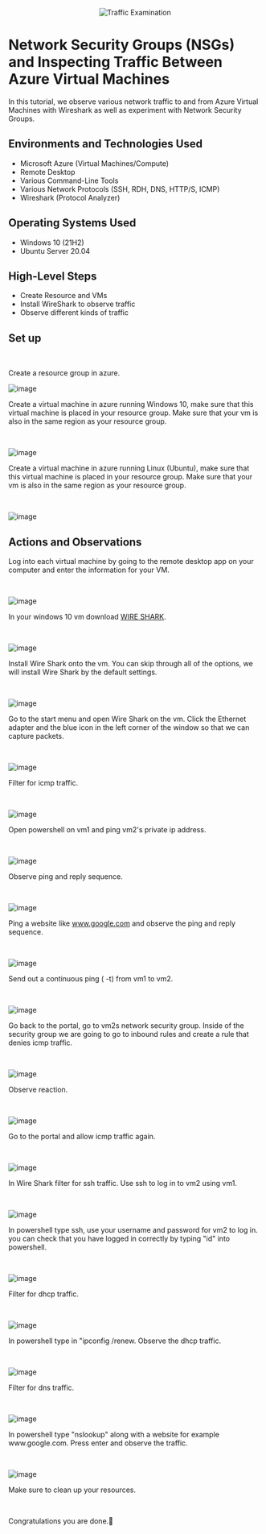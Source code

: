 <p align="center">
<img src="https://i.imgur.com/Ua7udoS.png" alt="Traffic Examination"/>
</p>

<h1>Network Security Groups (NSGs) and Inspecting Traffic Between Azure Virtual Machines</h1>
In this tutorial, we observe various network traffic to and from Azure Virtual Machines with Wireshark as well as experiment with Network Security Groups. <br />


<h2>Environments and Technologies Used</h2>

- Microsoft Azure (Virtual Machines/Compute)
- Remote Desktop
- Various Command-Line Tools
- Various Network Protocols (SSH, RDH, DNS, HTTP/S, ICMP)
- Wireshark (Protocol Analyzer)

<h2>Operating Systems Used </h2>

- Windows 10 (21H2)
- Ubuntu Server 20.04

<h2>High-Level Steps</h2>

- Create Resource and VMs
- Install WireShark to observe traffic
- Observe different kinds of traffic

<h2>Set up</h2>


  
</p>
<br />

Create a resource group in azure.

<p>

![image](https://github.com/Janelle888/azure-network-protocols/assets/142438143/d6bd5aaf-ab65-4711-bf18-5dfed02cf5f0)

  
</p>
<p>

Create a virtual machine in azure running Windows 10, make sure that this virtual machine is placed in your resource group. Make sure that your vm is also in the same region as your resource group.
  
</p>
<br />

<p>
  
![image](https://github.com/Janelle888/azure-network-protocols/assets/142438143/def07035-9af8-4e25-a575-3e669aaaa20e)

  
</p>
<p>

Create a virtual machine in azure running Linux (Ubuntu), make sure that this virtual machine is placed in your resource group. Make sure that your vm is also in the same region as your resource group.
  
</p>
<br />

<p>
  
![image](https://github.com/Janelle888/azure-network-protocols/assets/142438143/847936a2-2e2a-48e9-b428-5463f42d1922)



<h2>Actions and Observations</h2>

<p>

Log into each virtual machine by going to the remote desktop app on your computer and enter the information for your VM.
  
</p>
<br />

<p>
  
![image](https://github.com/Janelle888/azure-network-protocols/assets/142438143/c976c653-05b4-4b86-b8fe-a270208e0534)

  
</p>
<p>
  
In your windows 10 vm download [WIRE SHARK](https://www.wireshark.org/download.html).
  
</p>
<br />

<p>
  
![image](https://github.com/Janelle888/azure-network-protocols/assets/142438143/33e6c7a0-2bd5-431b-bc62-8b7b2b3942dc)

  
</p>
<p>
 Install Wire Shark onto the vm. You can skip through all of the options, we will install Wire Shark by the default settings.
  
</p>
<br />

<p>
  
![image](https://github.com/Janelle888/azure-network-protocols/assets/142438143/5b80c7ea-110c-4327-9262-add4d22eefd7)

  
</p>
<p>
Go to the start menu and open Wire Shark on the vm. Click the Ethernet adapter and the blue icon in the left corner of the window so that we can capture packets.
  
</p>
<br />

<p>
  
![image](https://github.com/Janelle888/azure-network-protocols/assets/142438143/23e9001b-1a17-41ad-a1d3-7522261c5897)

  
</p>
<p>
Filter for icmp traffic. 
  
</p>
<br />

<p>
  
![image](https://github.com/Janelle888/azure-network-protocols/assets/142438143/f45b0a3d-3a22-4a29-89e2-af9f8625e1a9)

  
</p>
<p>
Open powershell on vm1 and ping vm2's private ip address.
  
</p>
<br />

<p>
  
![image](https://github.com/Janelle888/azure-network-protocols/assets/142438143/f9e7dab8-28d8-4a45-a65f-11776fab7b74)

  
</p>
<p>
Observe ping and reply sequence.
  
</p>
<br />

<p>
  
![image](https://github.com/Janelle888/azure-network-protocols/assets/142438143/f4957aec-63b2-4a00-b53d-4da0ea3660b8)

  
</p>
<p>
  
Ping a website like www.google.com and observe the ping and reply sequence.
  
</p>
<br />

<p>
  
![image](https://github.com/Janelle888/azure-network-protocols/assets/142438143/68a34565-9c42-4c71-99a9-1ee9e32fe997)

  
</p>
<p>
  
Send out a continuous ping ( -t) from vm1 to vm2.
  
</p>
<br />

<p>
  
![image](https://github.com/Janelle888/azure-network-protocols/assets/142438143/39d10eba-83d6-4a85-affe-32dd823aefc3)

  
</p>
<p>
Go back to the portal, go to vm2s network security group. Inside of the security group we are going to go to inbound rules and create a rule that denies icmp traffic.
  
</p>
<br />

<p>
  
![image](https://github.com/Janelle888/azure-network-protocols/assets/142438143/d4c586c9-802e-42c7-aec3-ff364381865d)

  
</p>
<p>
Observe reaction.
  
</p>
<br />

<p>
  
![image](https://github.com/Janelle888/azure-network-protocols/assets/142438143/dc9699c4-c71b-45c2-b07b-3f710d593a14)

  
</p>
<p>
Go to the portal and allow icmp traffic again.
  
</p>
<br />

<p>
  
![image](https://github.com/Janelle888/azure-network-protocols/assets/142438143/4bee24e0-ed1a-4854-b618-5624415afdeb)

  
</p>
<p>
In Wire Shark filter for ssh traffic. Use ssh to log in to vm2 using vm1.
  
</p>
<br />

<p>
  
![image](https://github.com/Janelle888/azure-network-protocols/assets/142438143/568b1026-4da8-43fc-8fb4-3c7a13729363)

  
</p>
<p>
In powershell type ssh, use your username and password for vm2 to log in. you can check that you have logged in correctly by typing "id" into powershell.
  
</p>
<br />

<p>
  
![image](https://github.com/Janelle888/azure-network-protocols/assets/142438143/37bb3966-f48c-4382-aacf-4daa41e3e4a7)

  
</p>
<p>
Filter for dhcp traffic.
  
</p>
<br />

<p>
  
![image](https://github.com/Janelle888/azure-network-protocols/assets/142438143/6c150e00-304a-442a-a22c-1d299778e4e8)

  
</p>
<p>
In powershell type in "ipconfig /renew. Observe the dhcp traffic. 
  
</p>
<br />

<p>
  
![image](https://github.com/Janelle888/azure-network-protocols/assets/142438143/6799e2af-0215-4fe9-a27a-ea4f32f2e337)

  
</p>
<p>
Filter for dns traffic. 
  
</p>
<br />

<p>
  
![image](https://github.com/Janelle888/azure-network-protocols/assets/142438143/5832c9b8-dde7-47b5-911f-94eb99bcf5b0)

  
</p>
<p>
In powershell type "nslookup" along with a website for example www.google.com. Press enter and observe the traffic. 
  
</p>
<br />

<p>
  
![image](https://github.com/Janelle888/azure-network-protocols/assets/142438143/05d00d2f-75a3-4d60-a17d-2a822fe6eeee)

  
</p>
<p>
Make sure to clean up your resources.
  
</p>
<br />
  
</p>
<p>
Congratulations you are done.🎉

